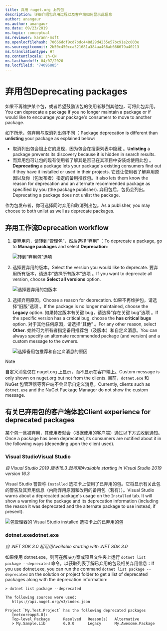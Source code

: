 ```yaml
---
title: 弃用 nuget.org 上的包
description: 详细介绍包弃用过程以及客户端如何显示此信息
author: anangaur
ms.author: anangaur
ms.date: 09/23/2019
ms.topic: conceptual
ms.reviewer: karann-msft
ms.openlocfilehash: 70666ddf9cd7bdc448d29d4235e57bc91e2c003e
ms.sourcegitcommit: 2b50c450cca521681a384aa466ab666679a40213
ms.translationtype: HT
ms.contentlocale: zh-CN
ms.lasthandoff: 04/07/2020
ms.locfileid: "74096885"
---
```

# <a name="deprecating-packages"></a><span data-ttu-id="af78c-103">弃用包</span><span class="sxs-lookup"><span data-stu-id="af78c-103">Deprecating packages</span></span>

<span data-ttu-id="af78c-104">如果不再维护某个包，或者希望鼓励该包的使用者移到其他包，可将此包弃用。</span><span class="sxs-lookup"><span data-stu-id="af78c-104">You can deprecate a package if you no longer maintain a package or if would like to encourage your package's consumers to move to another package.</span></span> 

<span data-ttu-id="af78c-105">如下所示，包弃用与取消列出包不同  ：</span><span class="sxs-lookup"><span data-stu-id="af78c-105">Package deprecation is different than **unlisting** your package as explained below:</span></span>
* <span data-ttu-id="af78c-106">取消列出包会阻止它的发现，因为包会在搜索列表中隐藏  。</span><span class="sxs-lookup"><span data-stu-id="af78c-106">**Unlisting** a package prevents its discovery because it is hidden in search results.</span></span> 
* <span data-ttu-id="af78c-107">而弃用包可让包的现有使用者了解其是否已在其项目中安装或使用此包  。</span><span class="sxs-lookup"><span data-stu-id="af78c-107">**Deprecating** a package lets your package's existing consumers find out if they have it installed or used in their projects.</span></span> <span data-ttu-id="af78c-108">它还让使用者了解弃用原因以及你（包发布者）指定的备用推荐包。</span><span class="sxs-lookup"><span data-stu-id="af78c-108">It also lets them know the reason for deprecation and an alternate recommended package as specified by you (the package publisher).</span></span> <span data-ttu-id="af78c-109">弃用包后，包仍会列出。</span><span class="sxs-lookup"><span data-stu-id="af78c-109">Deprecating a package does not unlist the package.</span></span> 

<span data-ttu-id="af78c-110">作为包发布者，你可选择同时弃用和取消列出包。</span><span class="sxs-lookup"><span data-stu-id="af78c-110">As a publisher, you may choose to both unlist as well as deprecate packages.</span></span>

## <a name="deprecation-workflow"></a><span data-ttu-id="af78c-111">弃用工作流</span><span class="sxs-lookup"><span data-stu-id="af78c-111">Deprecation workflow</span></span>
1. <span data-ttu-id="af78c-112">要弃用包，请转到“管理包”，然后选择“弃用”   ：</span><span class="sxs-lookup"><span data-stu-id="af78c-112">To deprecate a package, go to **Manage packages** and select **Deprecation**:</span></span>

    ![转到“弃用包”选项](media/deprecation-select-option.png)

2. <span data-ttu-id="af78c-114">选择要弃用的版本。</span><span class="sxs-lookup"><span data-stu-id="af78c-114">Select the version you would like to deprecate.</span></span> <span data-ttu-id="af78c-115">要弃用所有版本，请选中“选择所有版本”选项  。</span><span class="sxs-lookup"><span data-stu-id="af78c-115">If you want to deprecate all version, choose **Select all versions** option.</span></span>

    ![选择要弃用的包版本](media/deprecation-select-version.png)

3. <span data-ttu-id="af78c-117">选择弃用原因。</span><span class="sxs-lookup"><span data-stu-id="af78c-117">Choose a reason for deprecation.</span></span> <span data-ttu-id="af78c-118">如果不再维护包，请选择“旧版”选项  。</span><span class="sxs-lookup"><span data-stu-id="af78c-118">If the package is no longer maintained, choose the **Legacy** option.</span></span> <span data-ttu-id="af78c-119">如果特定版本有关键 bug，请选择“存在关键 bug”选项  。</span><span class="sxs-lookup"><span data-stu-id="af78c-119">If the specific version has a critical bug, choose the **has critical bugs** option.</span></span> <span data-ttu-id="af78c-120">对于其他任何原因，请选择“其他”  。</span><span class="sxs-lookup"><span data-stu-id="af78c-120">For any other reason, select **Other**.</span></span> <span data-ttu-id="af78c-121">始终可为所有者指定备用推荐包（及版本）和自定义消息。</span><span class="sxs-lookup"><span data-stu-id="af78c-121">You can always specify an alternate recommended package (and version) and a custom message to the owners.</span></span> 

    ![选择备用包推荐和自定义消息的原因](media/deprecation-save.png)

> [!Note]
> <span data-ttu-id="af78c-123">自定义消息仅在 nuget.org 上显示，而不显示在客户端上。</span><span class="sxs-lookup"><span data-stu-id="af78c-123">Custom message is only shown on nuget.org but not from the clients.</span></span> <span data-ttu-id="af78c-124">目前，`dotnet.exe` 和 NuGet 包管理器等客户端不会显示自定义消息。</span><span class="sxs-lookup"><span data-stu-id="af78c-124">Currently, clients such as `dotnet.exe` and the NuGet Package Manager do not show the custom message.</span></span>

## <a name="client-experience-for-deprecated-packages"></a><span data-ttu-id="af78c-125">有关已弃用包的客户端体验</span><span class="sxs-lookup"><span data-stu-id="af78c-125">Client experience for deprecated packages</span></span>
<span data-ttu-id="af78c-126">某个包一旦被弃用，其使用者就会（根据使用的客户端）通过以下方式收到通知。</span><span class="sxs-lookup"><span data-stu-id="af78c-126">Once a package has been deprecated, its consumers are notified about it in the following ways (depending upon the client used).</span></span>

### <a name="visual-studio"></a><span data-ttu-id="af78c-127">Visual Studio</span><span class="sxs-lookup"><span data-stu-id="af78c-127">Visual Studio</span></span> 
<span data-ttu-id="af78c-128">*自 Visual Studio 2019 版本16.3 起可用*</span><span class="sxs-lookup"><span data-stu-id="af78c-128">*Available starting in Visual Studio 2019 version 16.3*</span></span>

<span data-ttu-id="af78c-129">Visual Studio 警告称 `Installed` 选项卡上使用了已弃用的包。它将显示有关此包的警告及其弃用信息（内附弃用原因和改用的备用包（若有））。</span><span class="sxs-lookup"><span data-stu-id="af78c-129">Visual Studio warns about a deprecated package's usage on the `Installed` tab. It will show a warning for the package and its deprecation information (including the reason it was deprecated and the alternate package to use instead, if present).</span></span>

   ![包管理器的 Visual Studio installed 选项卡上的已弃用的包](media/deprecation-vs.png)

### <a name="dotnetexe"></a><span data-ttu-id="af78c-131">dotnet.exe</span><span class="sxs-lookup"><span data-stu-id="af78c-131">dotnet.exe</span></span>
<span data-ttu-id="af78c-132">*自 .NET SDK 3.0 起可用*</span><span class="sxs-lookup"><span data-stu-id="af78c-132">*Available starting with .NET SDK 3.0*</span></span>

<span data-ttu-id="af78c-133">如果使用 dotnet.exe，则可在解决方案或项目文件夹上运行 `dotnet list package --deprecated` 命令，以获取列表了解已弃用的包及相关弃用信息：</span><span class="sxs-lookup"><span data-stu-id="af78c-133">If you use dotnet.exe, you can run the command `dotnet list package --deprecated` on the solution or project folder to get a list of deprecated packages along with the deprecation information:</span></span>

```
> dotnet list package --deprecated

The following sources were used:
   https://api.nuget.org/v3/index.json

Project `My.Test.Project` has the following deprecated packages
   [netcoreapp3.0]:
   Top-level Package      Resolved   Reason(s)   Alternative
   > My.Sample.Lib        6.0.0      Legacy      My.Awesome.Package

```
